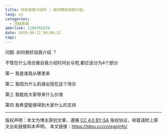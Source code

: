 ```yaml
---
title: 你会自我介绍吗 | 如何做好自我介绍、
lang: cn
categories:
  - 顶级思维
abbrlink: 1109781078
date: 2019-09-11 00:06:21
tags:
---
```



问题: 如何做好自我介绍 ？

不管在什么场合做自我介绍时间长与短,都应该分为4个部分

第一 我是谁我从哪里来

第二 我因为什么机缘出现在这个场合

第三 我能给大家带来什么价值

第四 我希望能够得到大家什么的支持



--- 

版权声明：本文为博主原创文章，遵循 [CC 4.0 BY-SA](http://creativecommons.org/licenses/by-sa/4.0/) 版权协议，转载请附上原文出处链接和本声明。
本文链接：https://tdou.cc/cn/egoInfo/